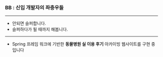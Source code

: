 ### BB : 신입 개발자의 좌충우돌
----------------------------------------------------

+ 안되면 슬퍼합니다.<br>
+ 슬퍼하다가 될 때까지 해봅니다.

---------------------------------------------------

+ Spring 프레임 워크에 기반한 **동물병원 실 이용 후기** 아카이빙 웹사이트를 구현 중입니다<br>
